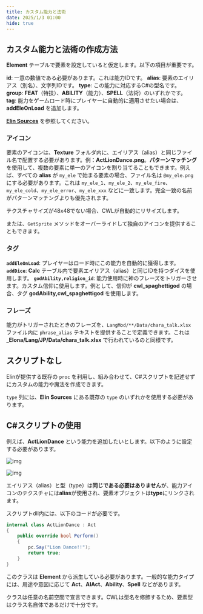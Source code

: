 ```yaml
---
title: カスタム能力と法術
date: 2025/1/3 01:00
hide: true
---
```


## カスタム能力と法術の作成方法

**Element** テーブルで要素を設定していると仮定します。以下の項目が重要です。

**id**: 一意の数値である必要があります。これは能力IDです。
**alias**: 要素のエイリアス（別名）、文字列IDです。
**type**: この能力に対応するC\#の型名です。
**group**: **FEAT**（特技）、**ABILITY**（能力）、**SPELL**（法術）のいずれかです。
**tag**: 能力をゲームロード時にプレイヤーに自動的に適用させたい場合は、**addEleOnLoad** を追加します。

**[Elin Sources](https://docs.google.com/spreadsheets/d/16-LkHtVqjuN9U0rripjBn-nYwyqqSGg_/edit?gid=859322825#gid=859322825)** を参照してください。

### アイコン

要素のアイコンは、**Texture** フォルダ内に、エイリアス（alias）と同じファイル名で配置する必要があります。例：**ActLionDance.png**。**パターンマッチング**を使用して、複数の要素に単一のアイコンを割り当てることもできます。例えば、すべての **alias** が `my_ele` で始まる要素の場合、ファイル名は `@my_ele.png` にする必要があります。これは `my_ele_1`、`my_ele_2`、`my_ele_fire`、`my_ele_cold`、`my_ele_error`、`my_ele_xxx` などに一致します。完全一致の名前がパターンマッチングよりも優先されます。

テクスチャサイズが48x48でない場合、CWLが自動的にリサイズします。

または、`GetSprite` メソッドをオーバーライドして独自のアイコンを提供することもできます。

### タグ

**`addEleOnLoad`**: プレイヤーはロード時にこの能力を自動的に獲得します。
**`addDice`**: **Calc** テーブル内で要素エイリアス（alias）と同じIDを持つダイスを使用します。
**`godAbility,religion_id`**: 能力使用時に神のフレーズをトリガーさせます。カスタム信仰に使用します。例として、信仰が **cwl_spaghettigod** の場合、タグ **godAbility,cwl_spaghettigod** を使用します。

### フレーズ

能力がトリガーされたときのフレーズを、`LangMod/**/Data/chara_talk.xlsx` ファイル内に `phrase_alias` テキストを提供することで定義できます。これは **_Elona/Lang/JP/Data/chara_talk.xlsx** で行われているのと同様です。

## スクリプトなし

Elinが提供する既存の `proc` を利用し、組み合わせて、C#スクリプトを記述せずにカスタムの能力や魔法を作成できます。

`type` 列には、**Elin Sources** にある既存の `type` のいずれかを使用する必要があります。

## C#スクリプトの使用

例えば、**ActLionDance** という能力を追加したいとします。以下のように設定する必要があります。

![img](https://i.postimg.cc/90PTN1r1/doc-custom-ele.png)

![img](https://i.postimg.cc/XY6Nv31Z/image.png)

エイリアス（alias）と型（type）は**同じである必要はありません**が、能力アイコンのテクスチャには**alias**が使用され、要素オブジェクトは**type**にリンクされます。

スクリプトdll内には、以下のコードが必要です。

```cs
internal class ActLionDance : Act
{
    public override bool Perform()
    {
        pc.Say("Lion Dance!!");
        return true;
    }
}
```

このクラスは **Element** から派生している必要があります。一般的な能力タイプには、用途や意図に応じて **Act**、**AIAct**、**Ability**、**Spell** などがあります。

クラスは任意の名前空間で宣言できます。CWLは型名を修飾するため、要素型はクラス名自体であるだけで十分です。